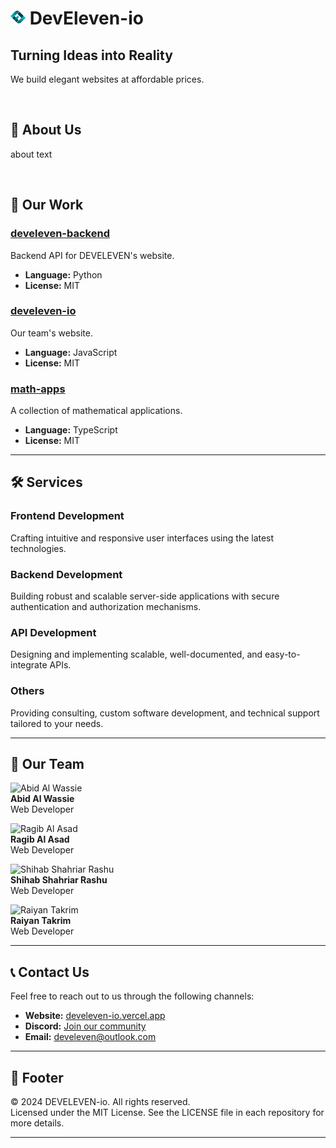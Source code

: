 <h1> <img src="https://raw.githubusercontent.com/DEVELEVEN-io/develeven-io/main/assets/logo.png" width="24" /> <span> DevEleven-io </span> </h1>

## Turning Ideas into Reality

We build elegant websites at affordable prices.

</br>

## 🌟 About Us

about text

</br>

## 🚀 Our Work

### [develeven-backend](https://github.com/DEVELEVEN-io/develeven-backend)

Backend API for DEVELEVEN's website.

- **Language:** Python
- **License:** MIT

### [develeven-io](https://github.com/DEVELEVEN-io/develeven-io)

Our team's website.

- **Language:** JavaScript
- **License:** MIT

### [math-apps](https://github.com/DEVELEVEN-io/math-apps)

A collection of mathematical applications.

- **Language:** TypeScript
- **License:** MIT

---

## 🛠️ Services

### Frontend Development

Crafting intuitive and responsive user interfaces using the latest technologies.

### Backend Development

Building robust and scalable server-side applications with secure authentication and authorization mechanisms.

### API Development

Designing and implementing scalable, well-documented, and easy-to-integrate APIs.

### Others

Providing consulting, custom software development, and technical support tailored to your needs.

---

## 👥 Our Team

![Abid Al Wassie](https://develeven-io.vercel.app/abid.jpg)  
**Abid Al Wassie**  
Web Developer

![Ragib Al Asad](https://develeven-io.vercel.app/ragib.jpg)  
**Ragib Al Asad**  
Web Developer

![Shihab Shahriar Rashu](https://develeven-io.vercel.app/shihab.jpg)  
**Shihab Shahriar Rashu**  
Web Developer

![Raiyan Takrim](https://develeven-io.vercel.app/raiyan.jpg)  
**Raiyan Takrim**  
Web Developer

---

## 📞 Contact Us

Feel free to reach out to us through the following channels:

- **Website:** [develeven-io.vercel.app](https://develeven-io.vercel.app)
- **Discord:** [Join our community](https://discord.gg/xTtkGvv6)
- **Email:** develeven@outlook.com

---

## 📝 Footer

© 2024 DEVELEVEN-io. All rights reserved.  
Licensed under the MIT License. See the LICENSE file in each repository for more details.

---
